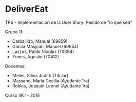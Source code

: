 # DeliverEat
TP6 - Implementacion de la User Story: Pedido de "lo que sea"

Grupo 11:
- Carballido, Manuel (69859)
- Garcia Masjoan, Manuel (69954)
- Lazzos, Pablo Nicolas (70394)
- Yunes, Agustin (70412)

Docentes:
- Meles, Silvia Judith (Titular)
- Massano, Maria Cecilia (Ayudante 1ra)
- Robles, Joaquin Leonel (Ayudante 1ra)

Curso 4K1 - 2018

